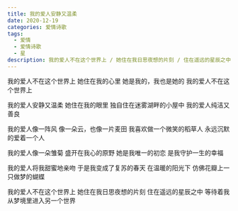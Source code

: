 ```yaml
---
title: 我的爱人安静又温柔
date: 2020-12-19
categories: 爱情诗歌
tags:
  - 爱情
  - 爱情诗歌
  - 星
description: 我的爱人不在这个世界上 / 她住在我日思夜想的片刻 / 住在遥远的星辰之中 / 等待着我从梦境里进入另一个世界
---
```


我的爱人不在这个世界上
她住在我的心里
她是我的，我也是她的
我的爱人不在这个世界上

我的爱人安静又温柔
她住在我的眼里
独自住在迷雾湖畔的小屋中
我的爱人纯洁又善良

我的爱人像一阵风
像一朵云，也像一片麦田
我喜欢做一个微笑的稻草人
永远沉默的爱着一个人

我的爱人像一朵雏菊
盛开在我心的原野
她是我唯一的初恋
是我守护一生的幸福

我的爱人将我甜蜜地亲吻
于是我变成了复苏的春天
在温暖的阳光下
仿佛花瓣上一只做梦的蝴蝶

我的爱人不在这个世界上
她住在我日思夜想的片刻
住在遥远的星辰之中
等待着我从梦境里进入另一个世界